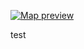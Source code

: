 [![Map preview]([https://your-repo-url/path/to/screenshot.png)](https://yourusername.github.io/your-repo/map.html](https://github.com/gmkov/mk-lab-public/blob/main/tutorials/interactive.gbif.map/map.gbif.photos.html))

test
